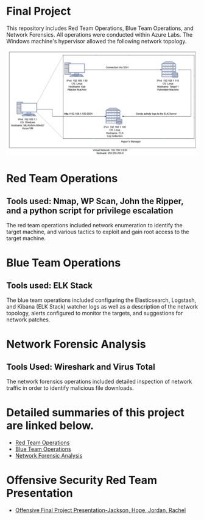 # Final Project

This repository includes Red Team Operations, Blue Team Operations, and Network Forensics. All operations were conducted within Azure Labs. The Windows machine's hypervisor allowed the following network topology.

![diagram](https://github.com/rachelcamurphy/Final_Project/blob/main/Blue_Team_Operations/Images/Final_Project_Network_Diagram.PNG)


# Red Team Operations

## Tools used: Nmap, WP Scan, John the Ripper, and a python script for privilege escalation

The red team operations included network enumeration to identify the target machine, and various tactics to exploit and gain root access to the target machine. 

# Blue Team Operations
## Tools used: ELK Stack
The blue team operations included configuring the Elasticsearch, Logstash, and Kibana (ELK Stack) watcher logs as well as a description of the network topology, alerts configured to monitor the targets, and suggestions for network patches. 

# Network Forensic Analysis

## Tools Used: Wireshark and Virus Total 

The network forensics operations included detailed inspection of network traffic in order to identify malicious file downloads.

# Detailed summaries of this project are linked below.
 - [Red Team Operations](https://github.com/rachelcamurphy/Final_Project/tree/main/Red_Team_Operations) 
 - [Blue Team Operations](https://github.com/rachelcamurphy/Final_Project/tree/main/Blue_Team_Operations) 
 - [Network Forensic Analysis](https://github.com/rachelcamurphy/Final_Project/tree/main/Network_Forensic_Analysis_Report) 

# Offensive Security Red Team Presentation
 - [Offensive Final Project Presentation-Jackson, Hope, Jordan, Rachel](https://github.com/rachelcamurphy/Final_Project/files/6958279/Offensive.Final.Project.Presentation-Jackson.Hope.Jordan.Rachel.pdf)
 



